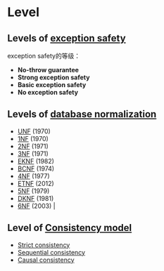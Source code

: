 # Level



## Levels of [exception safety](https://en.wikipedia.org/wiki/Exception_safety)

exception safety的等级：

- **No-throw guarantee**
- **Strong exception safety**
- **Basic exception safety**
- **No exception safety**



## Levels of [database normalization](https://en.wikipedia.org/wiki/Database_normalization)

- [UNF](https://en.wikipedia.org/wiki/Unnormalized_form) (1970) 
- [1NF](https://en.wikipedia.org/wiki/1NF) (1970) 
- [2NF](https://en.wikipedia.org/wiki/2NF) (1971) 
- [3NF](https://en.wikipedia.org/wiki/3NF) (1971) 
- [EKNF](https://en.wikipedia.org/wiki/EKNF) (1982) 
- [BCNF](https://en.wikipedia.org/wiki/BCNF) (1974) 
- [4NF](https://en.wikipedia.org/wiki/4NF) (1977) 
- [ETNF](https://en.wikipedia.org/w/index.php?title=ETNF&action=edit&redlink=1) (2012) 
- [5NF](https://en.wikipedia.org/wiki/5NF) (1979) 
- [DKNF](https://en.wikipedia.org/wiki/DKNF) (1981) 
- [6NF](https://en.wikipedia.org/wiki/6NF) (2003) |



## Level of [Consistency model](https://en.wikipedia.org/wiki/Consistency_model)

- [Strict consistency](https://en.wikipedia.org/wiki/Consistency_model#Strict_consistency)
- [Sequential consistency](https://en.wikipedia.org/wiki/Consistency_model#Sequential_consistency)
- [Causal consistency](https://en.wikipedia.org/wiki/Consistency_model#Causal_consistency)